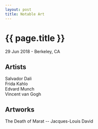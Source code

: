 ```yaml
---
layout: post
title: Notable Art
---
```


{{ page.title }}
================

<p class="meta">29 Jun 2018 - Berkeley, CA</p>

## Artists

Salvador Dali  
Frida Kahlo  
Edvard Munch  
Vincent van Gogh  

## Artworks

The Death of Marat -- Jacques-Louis David  